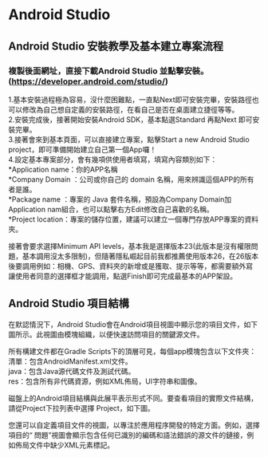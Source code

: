 # Android Studio
## Android Studio 安裝教學及基本建立專案流程
### 複製後面網址，直接下載Android Studio 並點擊安裝。(https://developer.android.com/studio/)
1.基本安裝過程極為容易，沒什麼困難點，一直點Next即可安裝完畢，安裝路徑也可以修改為自己想自定義的安裝路徑，在看自己是否在桌面建立捷徑等等。  
2.安裝完成後，接著開始安裝Android SDK，基本點選Standard 再點Next 即可安裝完畢。  
3.接著會來到基本頁面，可以直接建立專案，點擊Start a new Android Studio project，即可準備開始建立自己第一個App囉！  
4.設定基本專案部分，會有幾項供使用者填寫，填寫內容類別如下：  
  *Application name：你的APP名稱  
  *Company Domain  ：公司或你自己的 domain 名稱，用來辨識這個APP的所有者是誰。  
  *Package name    ：專案的 Java 套件名稱，預設為Company Domain加Application nam組合，也可以點擊右方Edit修改自己喜歡的名稱。  
  *Project location：專案的儲存位置，建議可以建立一個專門存放APP專案的資料夾。  
    
接著會要求選擇Minimum API levels，基本我是選擇版本23(此版本是沒有權限問題，基本調用沒太多限制)，但隨著隱私崛起目前我都推薦使用版本26，在26版本後要調用例如：相機、GPS、資料夾的新增或是獲取、提示等等，都需要額外寫讓使用者同意的選擇框才能調用，點選Finish即可完成最基本的APP架設。  
  
## Android Studio 項目結構
在默認情況下，Android Studio會在Android項目視圖中顯示您的項目文件，如下圖所示。此視圖由模塊組織，以便快速訪問項目的關鍵源文件。  
  
所有構建文件都在Gradle Scripts下的頂層可見，每個app模塊包含以下文件夾：  
  清單：包含AndroidManifest.xml文件。  
  java：包含Java源代碼文件及測試代碼。  
  res：包含所有非代碼資源，例如XML佈局，UI字符串和圖像。  
  
磁盤上的Android項目結構與此展平表示形式不同。要查看項目的實際文件結構，請從Project下拉列表中選擇 Project，如下圖。  
  
您還可以自定義項目文件的視圖，以專注於應用程序開發的特定方面。例如，選擇項目的“ 問題”視圖會顯示包含任何已識別的編碼和語法錯誤的源文件的鏈接，例如佈局文件中缺少XML元素標記。  
